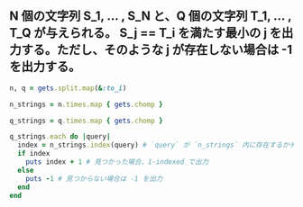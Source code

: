 ## N 個の文字列 S_1, ... , S_N と、Q 個の文字列 T_1, ... , T_Q が与えられる。 S_j == T_i を満たす最小の j を出力する。ただし、そのような j が存在しない場合は -1 を出力する。

```ruby
n, q = gets.split.map(&:to_i)

n_strings = n.times.map { gets.chomp }

q_strings = q.times.map { gets.chomp }

q_strings.each do |query|
  index = n_strings.index(query) # `query` が `n_strings` 内に存在するかチェック
  if index
    puts index + 1 # 見つかった場合、1-indexed で出力
  else
    puts -1 # 見つからない場合は -1 を出力
  end
end
```